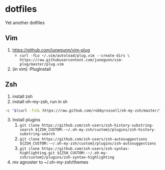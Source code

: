 # dotfiles
Yet another dotfiles

## Vim
1. https://github.com/junegunn/vim-plug
    - `curl -fLo ~/.vim/autoload/plug.vim --create-dirs \
    https://raw.githubusercontent.com/junegunn/vim-plug/master/plug.vim`
2. (in vim) :PlugInstall

## Zsh
1. install zsh
2. install oh-my-zsh, run in sh
```sh
-c "$(curl -fsSL https://raw.github.com/robbyrussell/oh-my-zsh/master/tools/install.sh)"
```
3. Install plugins
    1. `git clone https://github.com/zsh-users/zsh-history-substring-search ${ZSH_CUSTOM:-~/.oh-my-zsh/custom}/plugins/zsh-history-substring-search`
    2. `git clone https://github.com/zsh-users/zsh-autosuggestions ${ZSH_CUSTOM:-~/.oh-my-zsh/custom}/plugins/zsh-autosuggestions
`
    3. `git clone https://github.com/zsh-users/zsh-syntax-highlighting.git ${ZSH_CUSTOM:-~/.oh-my-zsh/custom}/plugins/zsh-syntax-highlighting
`
4. mv agnoster to ~/.oh-my-zsh/themes
